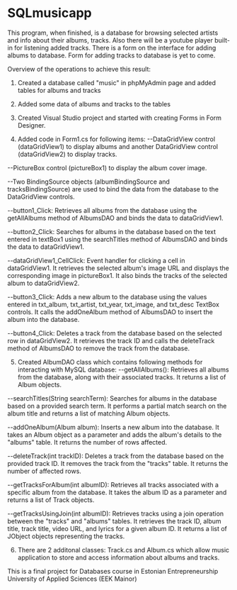 # SQLmusicapp
This program, when finished, is a database for browsing selected artists and info about their albums, tracks. Also there will be a youtube player built-in for listening added tracks. There is a form on the interface for adding albums to database. Form for adding tracks to database is yet to come. 

Overview of the operations to achieve this result:

1) Created a database called "music" in phpMyAdmin page and added tables for albums and tracks

2) Added some data of albums and tracks to the tables

3) Created Visual Studio project and started with creating Forms in Form Designer. 

4) Added code in Form1.cs for following items:
--DataGridView control (dataGridView1) to display albums and another DataGridView control (dataGridView2) to display tracks.

--PictureBox control (pictureBox1) to display the album cover image.

--Two BindingSource objects (albumBindingSource and tracksBindingSource) are used to bind the data from the database to the DataGridView controls.

--button1_Click: Retrieves all albums from the database using the getAllAlbums method of AlbumsDAO and binds the data to dataGridView1.

--button2_Click: Searches for albums in the database based on the text entered in textBox1 using the searchTitles method of AlbumsDAO and binds the data to dataGridView1.

--dataGridView1_CellClick: Event handler for clicking a cell in dataGridView1. It retrieves the selected album's image URL and displays the corresponding image in pictureBox1. It also binds the tracks of the selected album to dataGridView2.

--button3_Click: Adds a new album to the database using the values entered in txt_album, txt_artist, txt_year, txt_image, and txt_desc TextBox controls. It calls the addOneAlbum method of AlbumsDAO to insert the album into the database.

--button4_Click: Deletes a track from the database based on the selected row in dataGridView2. It retrieves the track ID and calls the deleteTrack method of AlbumsDAO to remove the track from the database.

5) Created AlbumDAO class which contains following methods for interacting with MySQL database:
--getAllAlbums(): Retrieves all albums from the database, along with their associated tracks. It returns a list of Album objects.

--searchTitles(String searchTerm): Searches for albums in the database based on a provided search term. It performs a partial match search on the album title and returns a list of matching Album objects.

--addOneAlbum(Album album): Inserts a new album into the database. It takes an Album object as a parameter and adds the album's details to the "albums" table. It returns the number of rows affected.

--deleteTrack(int trackID): Deletes a track from the database based on the provided track ID. It removes the track from the "tracks" table. It returns the number of affected rows.

--getTracksForAlbum(int albumID): Retrieves all tracks associated with a specific album from the database. It takes the album ID as a parameter and returns a list of Track objects.

--getTracksUsingJoin(int albumID): Retrieves tracks using a join operation between the "tracks" and "albums" tables. It retrieves the track ID, album title, track title, video URL, and lyrics for a given album ID. It returns a list of JObject objects representing the tracks.

6) There are 2 additonal classes: Track.cs and Album.cs which allow music application to store and access information about albums and tracks.

This is a final project for Databases course in Estonian Entrepreneurship University of Applied Sciences (EEK Mainor)
